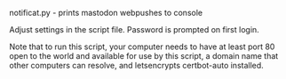 notificat.py - prints mastodon webpushes to console

Adjust settings in the script file. Password is prompted on first login.

Note that to run this script, your computer needs to have at least port 80 open to the world and available for use by this script, a domain name that other computers can resolve, and letsencrypts certbot-auto installed.
